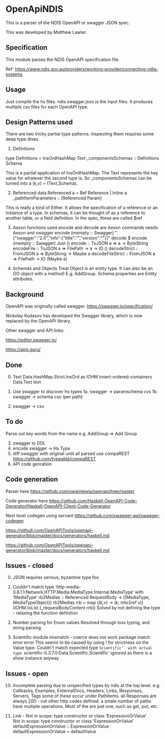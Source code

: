 
# OpenApiNDIS  

This is a parser of the NDIS OpenAPI or swagger JSON spec.  

This was developed by Matthew Lawler. 

## Specification 
This module parses the NDIS OpenAPI specification file. 

   Ref: https://www.ndis.gov.au/providers/working-provider/connecting-ndia-systems 
   
## Usage 

   Just compile the hs files. 
   ndis.swagger.json is the input files. 
   It produces multiple csv files for each OpenAPI type. 
 

## Design Patterns used

  There are two tricky partial type patterns. Inspecting them requires some deep type dives. 

  1. Definitions 

  type Definitions = InsOrdHashMap Text
  _componentsSchemas :: Definitions Schema 

  This is a partial application of InsOrdHashMap. 
  The Text represents the key value for whatever the second type is. 
  So _componentsSchemas can be turned into a (k,v) = (Text,Schema). 

  2. Referenced 
   data Referenced a = Ref Reference | Inline a 
   _pathItemParameters :: [Referenced Param]

  This is really a kind of Either. 
  It allows the specification of a reference or an instance of a type. 
  In schemas, it can be thought of as a reference to another table, or a field definition. 
  In the spec, these are called $ref 

  3. Aeson functions used 
  encode and decode are Aeson commands
  needs Aeson and swagger 
  encode (mempty :: Swagger)
  "{\"swagger\":\"2.0\",\"info\":{\"title\":\"\",\"version\":\"\"}}"
  decode $ encode (mempty :: Swagger)
  Just ()
  encode :: ToJSON a => a -> ByteString 
  encodeFile :: ToJSON a => FilePath -> a -> IO ()
  decodeStrict :: FromJSON a => ByteString -> Maybe a 
  decodeFileStrict :: FromJSON a => FilePath -> IO (Maybe a)

  4. Schemas and Objects 
  Treat Object is an entity type. It can also be an OO object with a method! E.g. AddGroup. 
  Schema properties are Entity attributes. 

## Background 

  OpenAPI was originally called swagger. 
  https://swagger.io/specification/

  Nickolay Kudasov has developed the Swagger library, which is now replaced by the OpenAPi library. 

  Other swagger and API links: 

  https://editor.swagger.io/

  https://apis.guru/

## Done
 
0.	Text 
Data.HashMap.Strict.InsOrd as IOHM  insert-ordered-containers
Data.Text text

1.	Use swagger to discover hs types 
1a.	swagger -> paramschema cvs
1b. swagger -> schema csv (per path)
2.	swagger -> csv 

## To do 

Parse out key words from the name e.g. AddGroup => Add Group 

3.	swagger to DDL 
4.	encode swagger -> Hs Type 
5.	diff swagger with original until all parsed use compaREST 
https://github.com/typeable/compaREST 
6.  API code genration 

## Code generation

Parser here
https://github.com/owainlewis/openapi/tree/master

Code generator here 
https://github.com/Haskell-OpenAPI-Code-Generator/Haskell-OpenAPI-Client-Code-Generator

Next level codegen using servant 
https://github.com/swagger-api/swagger-codegen

https://github.com/OpenAPITools/openapi-generator/blob/master/docs/generators/haskell.md

https://github.com/OpenAPITools/openapi-generator/blob/master/docs/generators/haskell.md

## Issues - closed 
   0. JSON requires serious, byzantine type foo 
   1. Couldn't match type ‘http-media-0.8.1.1:Network.HTTP.Media.MediaType.Internal.MediaType’ with ‘MediaType’
   rb2Medias :: Referenced RequestBody -> [(MediaType, MediaTypeObject)] 
   rb2Medias rrb = map (\(k,v) -> (k, mto2ref v)) (IOHM.toList (_requestBodyContent rrb)) 
    Solved by not defining the type - relaxing the function definition 

   2. Number parsing for Enum values 
    Resolved through loss typing, and string parsing 

   3. Scientific module mismatch - coerce does not work 
    package match error error 
    This seems to be caused by using ! for strictness on the Value type. 
    Couldn't match expected type `Scientific'  with actual type `scientific-0.3.7.0:Data.Scientific.Scientific' 
    ignored as there is a show instance anyway 

## Issues - open 
   10. Incomplete parsing due to unspecified types by ndis at the top level. 
     e.g. Callbacks, Examples, ExternalDocs, Headers, Links, Responses, Servers, Tags 
    some of these occur under PathItems. 
    all Responses are always 200 - not other http codes defined. 
    a smale number of paths have multiple operations. 
    Most of the are just one, such as get, put, etc. 

  11. Link - Not in scope: type constructor or class ‘ExpressionOrValue’  
    Not in scope: type constructor or class ‘ExpressionOrValue’ 
    defaultExpressionOrValue :: ExpressionOrValue 
    defaultExpressionOrValue = defaultValue 

